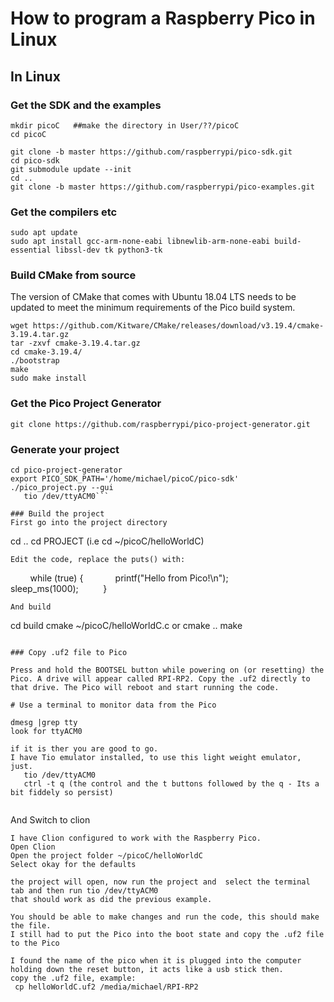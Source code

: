 # How to program a Raspberry Pico in Linux

## In Linux
### Get the SDK and the examples
```
mkdir picoC   ##make the directory in User/??/picoC
cd picoC

git clone -b master https://github.com/raspberrypi/pico-sdk.git
cd pico-sdk
git submodule update --init
cd ..
git clone -b master https://github.com/raspberrypi/pico-examples.git
```
### Get the compilers etc
```
sudo apt update
sudo apt install gcc-arm-none-eabi libnewlib-arm-none-eabi build-essential libssl-dev tk python3-tk
```

### Build CMake from source
The version of CMake that comes with Ubuntu 18.04 LTS needs to be updated to meet the minimum requirements of the Pico build system.

```
wget https://github.com/Kitware/CMake/releases/download/v3.19.4/cmake-3.19.4.tar.gz
tar -zxvf cmake-3.19.4.tar.gz
cd cmake-3.19.4/
./bootstrap
make
sudo make install
```

### Get the Pico Project Generator

```
git clone https://github.com/raspberrypi/pico-project-generator.git
```

### Generate your project


```
cd pico-project-generator
export PICO_SDK_PATH='/home/michael/picoC/pico-sdk'
./pico_project.py --gui
   tio /dev/ttyACM0```

### Build the project
First go into the project directory
```
cd ..
cd PROJECT (i.e cd ~/picoC/helloWorldC)
```
Edit the code, replace the puts() with:
```
        while (true) {
            printf("Hello from Pico!\n");
            sleep_ms(1000);
         }
```
And build
```
cd build
cmake ~/picoC/helloWorldC.c or cmake ..
make
```

### Copy .uf2 file to Pico

Press and hold the BOOTSEL button while powering on (or resetting) the Pico. A drive will appear called RPI-RP2. Copy the .uf2 directly to that drive. The Pico will reboot and start running the code.

# Use a terminal to monitor data from the Pico

dmesg |grep tty
look for ttyACM0

if it is ther you are good to go.
I have Tio emulator installed, to use this light weight emulator, just.
   tio /dev/ttyACM0
   ctrl -t q (the control and the t buttons followed by the q - Its a bit fiddely so persist)
   
```
And Switch to clion
```   
I have Clion configured to work with the Raspberry Pico.
Open Clion
Open the project folder ~/picoC/helloWorldC
Select okay for the defaults 

the project will open, now run the project and  select the terminal tab and then run tio /dev/ttyACM0
that should work as did the previous example.

You should be able to make changes and run the code, this should make the file.
I still had to put the Pico into the boot state and copy the .uf2 file to the Pico

I found the name of the pico when it is plugged into the computer holding down the reset button, it acts like a usb stick then.
copy the .uf2 file, example:
 cp helloWorldC.uf2 /media/michael/RPI-RP2
 



 



